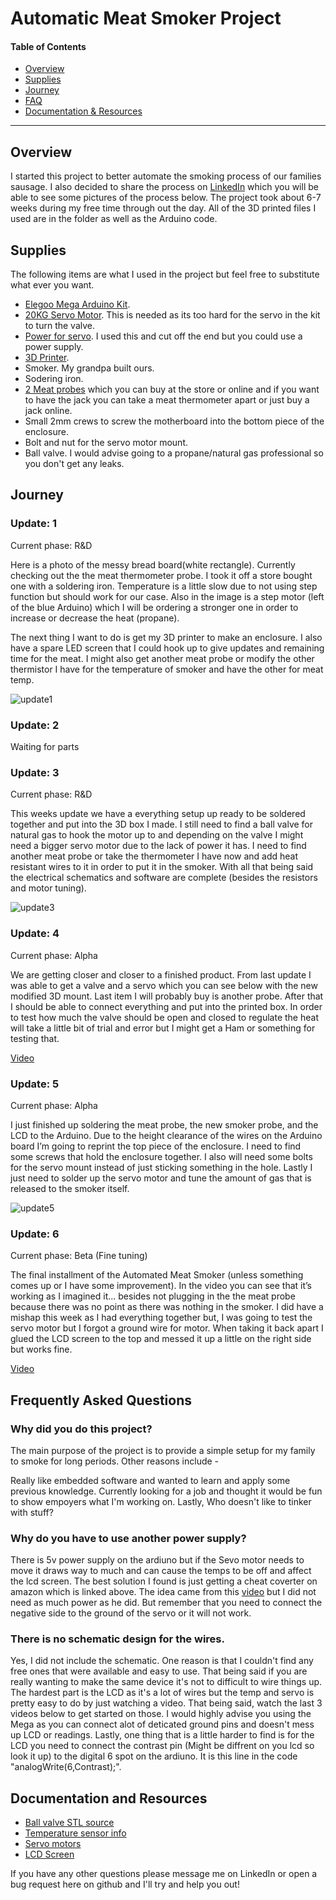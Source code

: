 # Automatic Meat Smoker Project

#### Table of Contents

- [Overview](#overview)
- [Supplies](#supplies)
- [Journey](#journey)
- [FAQ](#frequently-asked-questions)
- [Documentation & Resources](#documentation-and-resources)

---

## Overview

I started this project to better automate the smoking process of our families sausage. I also decided to share the process on [LinkedIn](https://www.linkedin.com/in/jwmeidinger/detail/recent-activity/shares/) which you will be able to see some pictures of the process below. The project took about 6-7 weeks during my free time through out the day. All of the 3D printed files I used are in the folder as well as the Arduino code.

## Supplies

The following items are what I used in the project but feel free to substitute what ever you want.

- [Elegoo Mega Arduino Kit](https://www.amazon.com/EL-KIT-008-Project-Complete-Ultimate-TUTORIAL/dp/B01EWNUUUA/ref=sr_1_3?dchild=1&keywords=arduino+kit+mega&qid=1594332180&sr=8-3).
- [20KG Servo Motor](https://www.amazon.com/gp/product/B073F92G2S/ref=ppx_yo_dt_b_asin_title_o00_s00?ie=UTF8&psc=1). This is needed as its too hard for the servo in the kit to turn the valve.
- [Power for servo](https://www.amazon.com/gp/product/B013UJAZY8/ref=ppx_yo_dt_b_asin_title_o00_s00?ie=UTF8&psc=1). I used this and cut off the end but you could use a power supply.
- [3D Printer](https://www.creality3dofficial.com/products/official-creality-ender-3-3d-printer).
- Smoker. My grandpa built ours.
- Sodering iron.
- [2 Meat probes](https://www.amazon.com/Weber-iGrill-Pro-Meat-Probe/dp/B01M8LG8U5/ref=sr_1_18?crid=2D2HI0JIUIPH2&dchild=1&keywords=meat+probes&qid=1594333426&sprefix=meat+pro%2Caps%2C190&sr=8-18) which you can buy at the store or online and if you want to have the jack you can take a meat thermometer apart or just buy a jack online.
- Small 2mm crews to screw the motherboard into the bottom piece of the enclosure.
- Bolt and nut for the servo motor mount.
- Ball valve. I would advise going to a propane/natural gas professional so you don't get any leaks.


## Journey

### Update: 1
Current phase: R&D

Here is a photo of the messy bread board(white rectangle). Currently checking out the the meat thermometer probe. I took it off a store bought one with a soldering iron. Temperature is a little slow due to not using step function but should work for our case. Also in the image is a step motor (left of the blue Arduino) which I will be ordering a stronger one in order to increase or decrease the heat (propane).

The next thing I want to do is get my 3D printer to make an enclosure. I also have a spare LED screen that I could hook up to give updates and remaining time for the meat. I might also get another meat probe or modify the other thermistor I have for the temperature of smoker and have the other for meat temp.

![update1](https://media-exp1.licdn.com/dms/image/C4D22AQFyxAniZcup7A/feedshare-shrink_800/0?e=1597276800&v=beta&t=kWlYxYZJYUnZDCwk7krxGrFPLm4EeTmGEynRHRnwJIQ)

### Update: 2

Waiting for parts

### Update: 3
Current phase: R&D

This weeks update we have a everything setup up ready to be soldered together and put into the 3D box I made. I still need to find a ball valve for natural gas to hook the motor up to and depending on the valve I might need a bigger servo motor due to the lack of power it has. I need to find another meat probe or take the thermometer I have now and add heat resistant wires to it in order to put it in the smoker. With all that being said the electrical schematics and software are complete (besides the resistors and motor tuning).

![update3](https://media-exp1.licdn.com/dms/image/C4E22AQGWrLmNRdzH8g/feedshare-shrink_800/0?e=1597276800&v=beta&t=QunQZH3sEi6gja0NAjPoFdxLOZy51Q_CCeLft3cHouc)

### Update: 4
Current phase: Alpha

We are getting closer and closer to a finished product. From last update I was able to get a valve and a servo which you can see below with the new modified 3D mount. Last item I will probably buy is another probe. After that I should be able to connect everything and put into the printed box. In order to test how much the valve should be open and closed to regulate the heat will take a little bit of trial and error but I might get a Ham or something for testing that.

[Video](https://dms.licdn.com/playlist/C4D05AQFD4qt0gZcuHg/mp4-720p-30fp-crf28/0?e=1594756800&v=beta&t=wCoJy8eoNk6c9F8-B-5UPGuVhab3DCh_cccmQp-9j58)

### Update: 5
Current phase: Alpha 

I just finished up soldering the meat probe, the new smoker probe, and the LCD to the Arduino. Due to the height clearance of the wires on the Arduino board I’m going to reprint the top piece of the enclosure. I need to find some screws that hold the enclosure together. I also will need some bolts for the servo mount instead of just sticking something in the hole. Lastly I just need to solder up the servo motor and tune the amount of gas that is released to the smoker itself.

![update5](https://media-exp1.licdn.com/dms/image/C4D22AQHVG8ikHfPK9g/feedshare-shrink_800/0?e=1597276800&v=beta&t=lYPv3jfk63S0YXKeweF1Ngy2FdAlDwDfBanP9vht_2E)

### Update: 6
Current phase: Beta (Fine tuning)

The final installment of the Automated Meat Smoker (unless something comes up or I have some improvement). In the video you can see that it’s working as I imagined it... besides not plugging in the the meat probe because there was no point as there was nothing in the smoker. I did have a mishap this week as I had everything together but, I was going to test the servo motor but I forgot a ground wire for motor. When taking it back apart I glued the LCD screen to the top and messed it up a little on the right side but works fine.

[Video](https://dms.licdn.com/playlist/C4E05AQFJBbSyeZOvMA/mp4-720p-30fp-crf28/0?e=1594756800&v=beta&t=EZ2tmYHkzrZbJDiAO5JAQ_JHzVjsA2BGg1M24-7Fi88)


## Frequently Asked Questions

### Why did you do this project?

The main purpose of the project is to provide a simple setup for my family to smoke for long periods.
Other reasons include - 

Really like embedded software and wanted to learn and apply some previous knowledge.
Currently looking for a job and thought it would be fun to show empoyers what I'm working on.
Lastly, Who doesn't like to tinker with stuff?

### Why do you have to use another power supply?

There is 5v power supply on the ardiuno but if the Sevo motor needs to move it draws way to much and can cause the temps to be off and affect the lcd screen.
The best solution I found is just getting a cheat coverter on amazon which is linked above. The idea came from this [video](https://www.youtube.com/watch?v=LJEbqiWo2pk) but I did not need as much power as he did. But remember that you need to connect the negative side to the ground of the servo or it will not work.

### There is no schematic design for the wires.

Yes, I did not include the schematic. One reason is that I couldn't find any free ones that were available and easy to use. That being said if you are really wanting to make the same device it's not to difficult to wire things up. The hardest part is the LCD as it's a lot of wires but the temp and servo is pretty easy to do by just watching a video. That being said, watch the last 3 videos below to get started on those. I would highly advise you using the Mega as you can connect alot of deticated ground pins and doesn't mess up LCD or readings. Lastly, one thing that is a little harder to find is for the LCD you need to connect the contrast pin (Might be diffrent on you lcd so look it up) to the digital 6 spot on the ardiuno. It is this line in the code "analogWrite(6,Contrast);".

## Documentation and Resources

- [Ball valve STL source](https://www.youtube.com/watch?v=S8OJ38VGYcc&t=2s)
- [Temperature sensor info](https://www.youtube.com/watch?v=-_XkGju35MI&t=275s)
- [Servo motors](https://www.youtube.com/watch?v=kUHmYKWwuWs&t=2300s)
- [LCD Screen](https://www.youtube.com/watch?v=X1BCvjxIDHM)

If you have any other questions please message me on LinkedIn or open a bug request here on github and I'll try and help you out!



